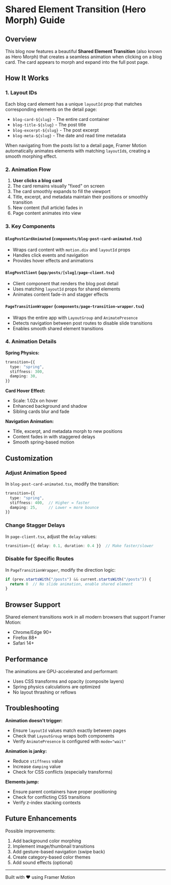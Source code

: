 # Shared Element Transition (Hero Morph) Guide

## Overview

This blog now features a beautiful **Shared Element Transition** (also known as Hero Morph) that creates a seamless animation when clicking on a blog card. The card appears to morph and expand into the full post page.

## How It Works

### 1. **Layout IDs**
Each blog card element has a unique `layoutId` prop that matches corresponding elements on the detail page:

- `blog-card-${slug}` - The entire card container
- `blog-title-${slug}` - The post title
- `blog-excerpt-${slug}` - The post excerpt
- `blog-meta-${slug}` - The date and read time metadata

When navigating from the posts list to a detail page, Framer Motion automatically animates elements with matching `layoutId`s, creating a smooth morphing effect.

### 2. **Animation Flow**

1. **User clicks a blog card**
2. The card remains visually "fixed" on screen
3. The card smoothly expands to fill the viewport
4. Title, excerpt, and metadata maintain their positions or smoothly transition
5. New content (full article) fades in
6. Page content animates into view

### 3. **Key Components**

#### `BlogPostCardAnimated` (`components/blog-post-card-animated.tsx`)
- Wraps card content with `motion.div` and `layoutId` props
- Handles click events and navigation
- Provides hover effects and animations

#### `BlogPostClient` (`app/posts/[slug]/page-client.tsx`)
- Client component that renders the blog post detail
- Uses matching `layoutId` props for shared elements
- Animates content fade-in and stagger effects

#### `PageTransitionWrapper` (`components/page-transition-wrapper.tsx`)
- Wraps the entire app with `LayoutGroup` and `AnimatePresence`
- Detects navigation between post routes to disable slide transitions
- Enables smooth shared element transitions

### 4. **Animation Details**

**Spring Physics:**
```typescript
transition={{
  type: "spring",
  stiffness: 300,
  damping: 30,
}}
```

**Card Hover Effect:**
- Scale: 1.02x on hover
- Enhanced background and shadow
- Sibling cards blur and fade

**Navigation Animation:**
- Title, excerpt, and metadata morph to new positions
- Content fades in with staggered delays
- Smooth spring-based motion

## Customization

### Adjust Animation Speed

In `blog-post-card-animated.tsx`, modify the transition:
```typescript
transition={{
  type: "spring",
  stiffness: 400,  // Higher = faster
  damping: 25,     // Lower = more bounce
}}
```

### Change Stagger Delays

In `page-client.tsx`, adjust the `delay` values:
```typescript
transition={{ delay: 0.1, duration: 0.4 }}  // Make faster/slower
```

### Disable for Specific Routes

In `PageTransitionWrapper`, modify the direction logic:
```typescript
if (prev.startsWith("/posts") && current.startsWith("/posts")) {
  return 0  // No slide animation, enable shared element
}
```

## Browser Support

Shared element transitions work in all modern browsers that support Framer Motion:
- Chrome/Edge 90+
- Firefox 88+
- Safari 14+

## Performance

The animations are GPU-accelerated and performant:
- Uses CSS transforms and opacity (composite layers)
- Spring physics calculations are optimized
- No layout thrashing or reflows

## Troubleshooting

**Animation doesn't trigger:**
- Ensure `layoutId` values match exactly between pages
- Check that `LayoutGroup` wraps both components
- Verify `AnimatePresence` is configured with `mode="wait"`

**Animation is janky:**
- Reduce `stiffness` value
- Increase `damping` value
- Check for CSS conflicts (especially transforms)

**Elements jump:**
- Ensure parent containers have proper positioning
- Check for conflicting CSS transitions
- Verify z-index stacking contexts

## Future Enhancements

Possible improvements:
1. Add background color morphing
2. Implement image/thumbnail transitions
3. Add gesture-based navigation (swipe back)
4. Create category-based color themes
5. Add sound effects (optional)

---

Built with ❤️ using Framer Motion

